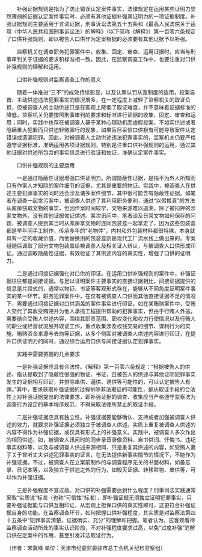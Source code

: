 　　补强证据规则是指为了防止错误认定案件事实，法律规定在运用某些证明力显然薄弱的证据认定案件事实时，必须有其他证据补强其证明力的一项证据制度。补强证据规则主要适用于言词证据，刑事诉讼法第五十五条和《最高人民法院关于适用〈中华人民共和国刑事诉讼法〉的解释》（以下简称《解释》）第一百零六条规定了口供补强规则，即以被告人口供作为定案根据的必须要有其他证据予以补强。

　　监察机关在调查职务犯罪案件中，收集、固定、审查、运用证据时，应当与刑事审判关于证据的要求和标准相一致。因此，在监察调查工作中，也要注重对口供补强规则的理解和运用。

　　口供补强规则对监察调查工作的意义

　　随着一体推进“三不”的成效持续彰显，以及认罪认罚从宽制度的适用，投案自首、主动供述违法犯罪事实的情况增多，在一定程度上减轻了监察机关的取证负担，但被调查人的主动供述只是在客观上降低了取证难度，并不意味着证据标准的降低，监察机关仍要按照刑事审判的要求和标准进行证据的收集、固定、审查和运用；同时，实践中也存在被调查人基于某种心理动机而虚假投案、不如实供述或者隐瞒重大犯罪而只供述轻微罪行的现象，如果盲目采信口供极有可能导致案件认定错误或遗漏犯罪。因此，对被调查人主动供述违法犯罪事实的，监察机关仍要严格遵守证据标准，准确适用各项证据规则，特别是注重口供补强规则的运用，通过其他证据对供述所包含的事实信息进行验证和佐证，准确认定案件事实。

　　口供补强规则的主要运用

　　一是通过隐蔽性证据增强口供证明力。所谓隐蔽性证据，是指不为外人所知而只有作案人才知晓的案件细节的证据，尤其是重要的物证。实践中，被调查人在供述主要犯罪事实的同时还会涉及诸多案件细节，其中很可能含有隐蔽性证据。如笔者在调查一起贪污案中，被调查人供述了其利用职务便利，通过“以假换真”的方法从库房窃取文物的事实，但因作案时间较早，文物来源难以追溯，除了被扣押的涉案文物外，没有其他证据佐证供述。某次讯问中，笔者谈及日常文物如何保存的问题，被调查人提到其当时从库房拿文物时连同包装盒一起拿走了，因为这些包装盒都是早年间手工制作、传承多年的“老物件”，内衬和外包装材料都很特殊，本身就具有一定的收藏价值，而他替换用的包装盒则是现代工厂流水线上做出来的。专案组随后调取了部分文物包装盒给被调查人及相关证人辨认，与被调查人口供形成印证。通过调取隐蔽性证据，有效验证了其供述内容的真实性，增强了口供的证明力。

　　二是通过间接证据强化对口供的印证。在运用口供补强规则的案件中，补强证据往往都是间接证据。与足以证明案件主要事实的直接证据相比，间接证据提供的信息是片段式的，通常以物证、书证等客观形式存在，能够从不同角度证明案件事实的某一环节。职务犯罪案件中，在仅有被调查人口供而其他直接证据不足的情况下，需要通过间接证据对口供涵盖的案件事实进行印证。如在某贿赂案件中，受贿人交代了其收受贿赂并为他人承揽工程提供帮助的犯罪事实，但由于行贿人外逃，需要结合受贿人供述内容，围绕其职责范围、职权变化和权力行使情况以及行贿人的职业或经营状况展开取证工作，重点收集涉及权钱交易的细节、谋利行为的实施、贿赂资金来源与去向等证据，从多个侧面对被调查人供述内容进行印证，在提升口供证明力的同时，通过综合运用口供与间接证据认定犯罪事实。

　　实践中需要把握的几点要求

　　一是补强证据应具有合法性。《解释》第一百零六条规定：“根据被告人的供述、指认提取到了隐蔽性很强的物证、书证，且被告人的供述与其他证明犯罪事实发生的证据相互印证，并排除串供、逼供、诱供等可能性的，可以认定被告人有罪。”其中，要求获取补强证据的过程排除非法取证的可能性，是从取证手段的合法性上对补强证据提出的法律要求，即补强证据的调查、收集应当严格遵守监察法为调查行为设定的基本程序规范，不得采取法律所禁止的取证手段。

　　二是补强证据应具有独立性。补强证据要能够确认、支持或者加强被调查人供述的效力，就要求补强证据必须独立于被调查人供述。实质上重复被调查人供述的内容不得作为补强证据，或仅具有形式上的补强意义。实践中，被调查人多次作出的相同供述，如，被调查人讯问时的同步录音录像资料、自书供词、忏悔书、违纪事实材料等，以及与被调查人供述来源相同、只是重复其供述的内容，如受贿人妻子关于曾听丈夫讲述犯罪事实的证言，在无法提供新事实情节的情况下，不能作为补强证据。不过，被调查人在立案前制作的与调查程序无关的书面材料，如备忘录、日记本等，以及独立于供述之外的行为，如毁灭证据、转移赃物、串供等，可以作为补强证据。

　　三是补强程度不宜过高。对口供的补强需要达到什么程度？刑事司法实践通常采取“实质说”标准（也称“可信性”标准），即补强证据无须独立证明犯罪事实，只要补强证据能与口供互相印证，从宏观上担保口供的真实性即可，这更符合补强证据自身的功能。在监察调查环节，如何把握口供补强程度，其实质是对监察法第四十五条中“犯罪事实清楚，证据确实、充分”的理解和把握。笔者认为，应客观看待监察调查活动所处的事实认识阶段，不对补强程度要求过高，以免“过度补强”消解口供在定案中的作用，甚至引发非法取证行为。

（作者：宋冀峰 单位：天津市纪委监委驻市总工会机关纪检监察组）